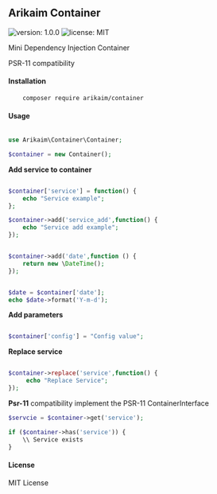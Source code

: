 ## Arikaim Container
![version: 1.0.0](https://img.shields.io/github/release/arikaim/container.svg)
![license: MIT](https://img.shields.io/badge/License-MIT-blue.svg)


Mini Dependency Injection Container

PSR-11 compatibility

#### Installation

```sh
    composer require arikaim/container
```

#### Usage 

```php 

use Arikaim\Container\Container;

$container = new Container();

```

**Add service to container**

```php 

$container['service'] = function() {
    echo "Service example";
};

$container->add('service_add',function() {
    echo "Service add example";
});


$container->add('date',function () {
    return new \DateTime();
});


$date = $container['date'];
echo $date->format('Y-m-d');

```
**Add parameters** 

```php

$container['config'] = "Config value";

```

**Replace service**  

```php

$container->replace('service',function() {
     echo "Replace Service";
});

```

**Psr-11** compatibility implement the PSR-11 ContainerInterface

```php
$servcie = $container->get('service');

if ($container->has('service')) {
    \\ Service exists
}

```

#### License 
MIT License